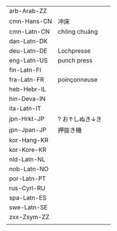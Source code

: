 | | | |
|-|-|-|
| arb-Arab-ZZ |  |  |
| cmn-Hans-CN | 冲床 |  |
| cmn-Latn-CN | chōng chuáng |  |
| dan-Latn-DK |  |  |
| deu-Latn-DE | Lochpresse |  |
| eng-Latn-US | punch press |  |
| fin-Latn-FI |  |  |
| fra-Latn-FR | poinçonneuse |  |
| heb-Hebr-IL |  |  |
| hin-Deva-IN |  |  |
| ita-Latn-IT |  |  |
| jpn-Hrkt-JP | ? お↑しぬき↓き |  |
| jpn-Jpan-JP | 押抜き機 |  |
| kor-Hang-KR |  |  |
| kor-Kore-KR |  |  |
| nld-Latn-NL |  |  |
| nob-Latn-NO |  |  |
| por-Latn-PT |  |  |
| rus-Cyrl-RU |  |  |
| spa-Latn-ES |  |  |
| swe-Latn-SE |  |  |
| zxx-Zsym-ZZ |  |  |
|  |  |  |

